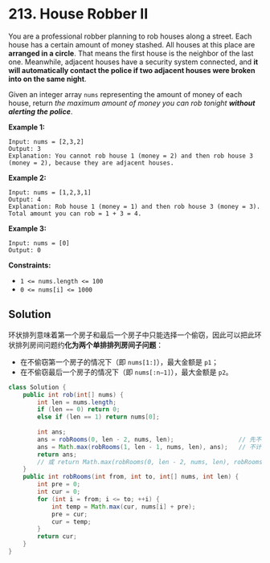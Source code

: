 # 213. House Robber II

You are a professional robber planning to rob houses along a street. Each house has a certain amount of money stashed. All houses at this place are **arranged in a circle**. That means the first house is the neighbor of the last one. Meanwhile, adjacent houses have a security system connected, and **it will automatically contact the police if two adjacent houses were broken into on the same night**.

Given an integer array `nums` representing the amount of money of each house, return *the maximum amount of money you can rob tonight **without alerting the police***.

**Example 1:**
```text
Input: nums = [2,3,2]
Output: 3
Explanation: You cannot rob house 1 (money = 2) and then rob house 3 (money = 2), because they are adjacent houses.
```
**Example 2:**
```text
Input: nums = [1,2,3,1]
Output: 4
Explanation: Rob house 1 (money = 1) and then rob house 3 (money = 3).
Total amount you can rob = 1 + 3 = 4.
```
**Example 3:**
```text
Input: nums = [0]
Output: 0
```

**Constraints:**

* `1 <= nums.length <= 100`
* `0 <= nums[i] <= 1000`

## Solution

环状排列意味着第一个房子和最后一个房子中只能选择一个偷窃，因此可以把此环状排列房间问题约**化为两个单排排列房间子问题**：

* 在不偷窃第一个房子的情况下（即 `nums[1:]`），最大金额是 `p1`；
* 在不偷窃最后一个房子的情况下（即 `nums[:n−1]`），最大金额是 `p2`。

```java
class Solution {
    public int rob(int[] nums) {
        int len = nums.length;
        if (len == 0) return 0;
        else if (len == 1) return nums[0];
        
        int ans;
        ans = robRooms(0, len - 2, nums, len);                  // 先不计算最后一间
        ans = Math.max(robRooms(1, len - 1, nums, len), ans);   // 不计算第一间
        return ans;
        // 或 return Math.max(robRooms(0, len - 2, nums, len), robRooms(1, len - 1, nums, len));
    }
    public int robRooms(int from, int to, int[] nums, int len) {
        int pre = 0;
        int cur = 0;
        for (int i = from; i <= to; ++i) {
            int temp = Math.max(cur, nums[i] + pre);
            pre = cur;
            cur = temp;
        }
        return cur;
    }
}
```


